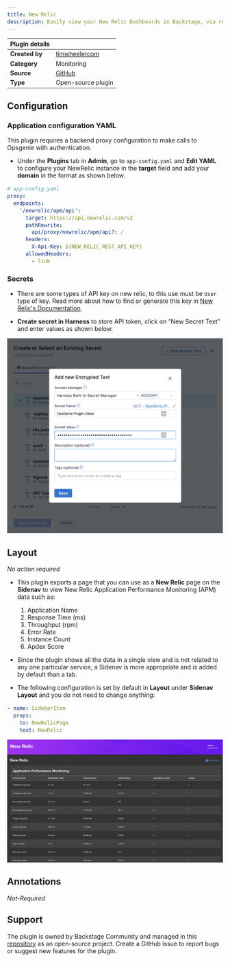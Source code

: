 ```yaml
---
title: New Relic
description: Easily view your New Relic Dashboards in Backstage, via real-time snapshots of your dashboards
---
```


| Plugin details |                                                                                |
| -------------- | ------------------------------------------------------------------------------ |
| **Created by** | [timwheelercom](https://github.com/timwheelercom)                                                      |
| **Category**   | Monitoring                                                                        |
| **Source**     | [GitHub](https://github.com/backstage/community-plugins/tree/main/workspaces/newrelic/plugins/newrelic) |
| **Type**       | Open-source plugin                                                             |


## Configuration

### Application configuration YAML

This plugin requires a backend proxy configuration to make calls to Opsgenie with authentication.

- Under the **Plugins** tab in **Admin**, go to `app-config.yaml` and **Edit YAML** to configure your NewRelic instance in the **target** field and add your **domain** in the format as shown below.

```yaml
# app-config.yaml
proxy:
  endpoints:
    '/newrelic/apm/api':
      target: https://api.newrelic.com/v2
      pathRewrite:
        api/proxy/newrelic/apm/api?: /
      headers:
        X-Api-Key: ${NEW_RELIC_REST_API_KEY}
      allowedHeaders:
        - link
```

### Secrets

- There are some types of API key on new relic, to this use must be `User` type of key. Read more about how to find or generate this key in [New Relic's Documentation](https://docs.newrelic.com/docs/apis/get-started/intro-apis/types-new-relic-api-keys#rest-api-key).

- **Create secret in Harness** to store API token, click on “New Secret Text” and enter values as shown below.

![](./static/hs-og.png)

## Layout

_No action required_

- This plugin exports a page that you can use as a **New Relic** page on the **Sidenav** to view New Relic Application Performance Monitoring (APM) data such as:
    1. Application Name
    2. Response Time (ms)
    3. Throughput (rpm)
    4. Error Rate
    5. Instance Count
    6. Apdex Score
  
- Since the plugin shows all the data in a single view and is not related to any one particular service, a Sidenav is more appropriate and is added by default than a tab.
 
- The following configuration is set by default in **Layout** under **Sidenav Layout** and you do not need to change anything:

```yaml
- name: SidebarItem
  props:
    to: NewRelicPage
    text: NewRelic
```

![](./static/new-relic-page.png)

## Annotations

_Not-Required_

## Support

The plugin is owned by Backstage Community and managed in this [repository](https://github.com/backstage/community-plugins/tree/main/workspaces/newrelic/plugins/newrelic) as an open-source project. Create a GitHub issue to report bugs or suggest new features for the plugin.

